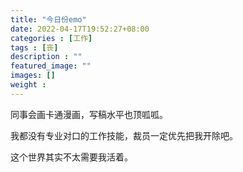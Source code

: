 ```yaml
---
title: "今日份emo"
date: 2022-04-17T19:52:27+08:00
categories : [工作]
tags : [丧]
description : ""
featured_image: ""
images: []
weight : 
---
```


同事会画卡通漫画，写稿水平也顶呱呱。

我都没有专业对口的工作技能，裁员一定优先把我开除吧。

这个世界其实不太需要我活着。